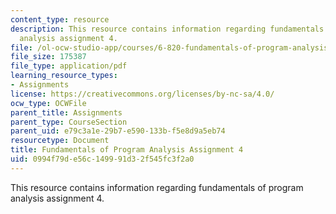 ```yaml
---
content_type: resource
description: This resource contains information regarding fundamentals of program
  analysis assignment 4.
file: /ol-ocw-studio-app/courses/6-820-fundamentals-of-program-analysis-fall-2015/0994f79de56c149991d32f545fc3f2a0_MIT6_820F15_ps4.pdf
file_size: 175387
file_type: application/pdf
learning_resource_types:
- Assignments
license: https://creativecommons.org/licenses/by-nc-sa/4.0/
ocw_type: OCWFile
parent_title: Assignments
parent_type: CourseSection
parent_uid: e79c3a1e-29b7-e590-133b-f5e8d9a5eb74
resourcetype: Document
title: Fundamentals of Program Analysis Assignment 4
uid: 0994f79d-e56c-1499-91d3-2f545fc3f2a0
---
```

This resource contains information regarding fundamentals of program analysis assignment 4.